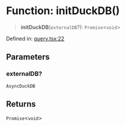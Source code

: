 # Function: initDuckDB()

> **initDuckDB**(`externalDB`?): `Promise`\<`void`\>

Defined in: [query.tsx:22](https://github.com/GeoDaCenter/openassistant/blob/a1f850931f3d8289e0a4c297ef4b317a2f84235b/packages/duckdb/src/query.tsx#L22)

## Parameters

### externalDB?

`AsyncDuckDB`

## Returns

`Promise`\<`void`\>

